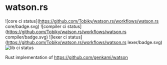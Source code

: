 # watson.rs
![core ci status](https://github.com/Tobiky/watson.rs/workflows/watson.rs core/badge.svg)
![compiler ci status](https://github.com/Tobiky/watson.rs/workflows/watson.rs compiler/badge.svg)
![lexer ci status](https://github.com/Tobiky/watson.rs/workflows/watson.rs lexer/badge.svg)
![lib ci status](https://github.com/Tobiky/watson.rs/workflows/watson.rs/badge.svg)


Rust implementation of https://github.com/genkami/watson
